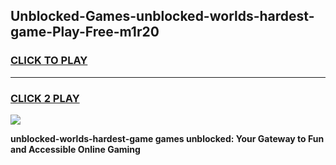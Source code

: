 
## Unblocked-Games-unblocked-worlds-hardest-game-Play-Free-m1r20
<h3>
<a href="https://premium76.site?title=unblocked-worlds-hardest-game&ref=17A">CLICK TO PLAY</a></h3>
<hr>

<h3>
<a href="https://premium76.site?title=unblocked-worlds-hardest-game&ref=17A">CLICK 2 PLAY</a>
  
</h3>

<a href="https://premium76.site?title=unblocked-worlds-hardest-game&ref=17A"><img src="https://clearcache.store/games.png"></a>


**unblocked-worlds-hardest-game games unblocked: Your Gateway to Fun and Accessible Online Gaming**
